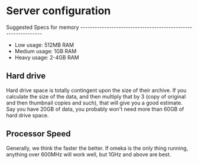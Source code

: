 Server configuration
====================
Suggested Specs for memory --------------------------------------------------------------

-   Low usage: 512MB RAM
-   Medium usage: 1GB RAM
-   Heavy usage: 2-4GB RAM


Hard drive
---------------------------------------------------

Hard drive space is totally contingent upon the size of their archive. If you calculate the size of the data, and then multiply that by 3 (copy of original and then thumbnail copies and such), that will give you a good estimate. Say you have 20GB of data, you probably won't need more than 60GB of hard drive space.

Processor Speed
--------------------------------------------------------------

Generally, we think the faster the better. If omeka is the only thing running, anything over 600MHz will work well, but 1GHz and above are best.
